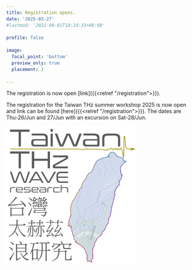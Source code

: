```yaml
---
title: Registration opens.
date: '2025-03-27'
#lastmod: '2022-09-01T10:24:33+08:00'

profile: false

image:
  focal_point: 'bottom'
  preview_only: true
  placement: 2

---
```


The registration is now open [link]({{<relref "/registration">}}).

<!--more-->

The registration for the Taiwan THz summer workshop 2025 is now open and link can be found [here]({{<relref "/registration">}}). The dates are Thu-26/Jun and 27/Jun with an excursion on Sat-28/Jun.


<img src="./featured.png" alt="alt text" width="350"/>
<!-- ![THz research](./featured.png) -->
